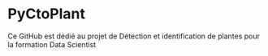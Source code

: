 # PyCtoPlant

Ce GitHub est dédié au projet de Détection et identification de plantes pour la formation Data Scientist
